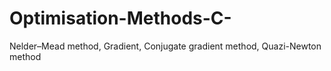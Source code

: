 # Optimisation-Methods-C-
Nelder–Mead method, Gradient, Conjugate gradient method, Quazi-Newton method
